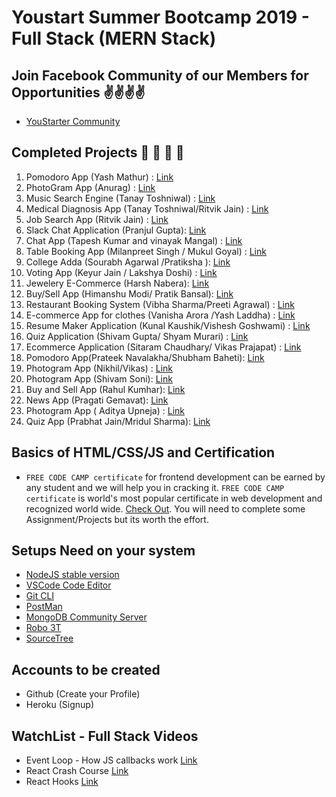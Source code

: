 # Youstart Summer Bootcamp 2019 - Full Stack (MERN Stack)

## Join Facebook Community of our Members for Opportunities ✌️✌️✌️✌️

* [YouStarter Community](https://www.facebook.com/groups/youstartlabs/)


## Completed Projects  🚀 🚀 🚀 🚀 


1. Pomodoro App (Yash Mathur) : [Link](https://pomodorerspoint.herokuapp.com/)
2. PhotoGram App (Anurag) : [Link](https://stark-beach-19846.herokuapp.com/)
3. Music Search Engine (Tanay Toshniwal) : [Link](https://musicsearch-77514.firebaseapp.com/)
4. Medical Diagnosis App (Tanay Toshniwal/Ritvik Jain) : [Link](https://github.com/TheDevCorp/OnlineDiagnosis)
5. Job Search App (Ritvik Jain) : [Link](https://jobsearch-1601d.firebaseapp.com/)
6. Slack Chat Application (Pranjul Gupta): [Link](https://react-slack-clone-29e77.firebaseapp.com)
7. Chat App (Tapesh Kumar and vinayak Mangal) : [Link](https://chat-945.web.app/)
8. Table Booking App (Milanpreet Singh / Mukul Goyal) : [Link](http://rocky-shore-45169.herokuapp.com/)
9. College Adda (Sourabh Agarwal /Pratiksha ): [Link](http://collegeadda.herokuapp.com/)
10. Voting App (Keyur Jain / Lakshya Doshi) : [Link](https://murmuring-beyond-16823.herokuapp.com/)
11. Jewelery E-Commerce (Harsh Nabera): [Link](https://rocky-tor-82982.herokuapp.com/)
12. Buy/Sell App (Himanshu Modi/ Pratik Bansal): [Link](https://blooming-wave-88683.herokuapp.com/)
13. Restaurant Booking System (Vibha Sharma/Preeti Agrawal) : [Link](https://whispering-oasis-54624.herokuapp.com/)
14. E-commerce App for clothes (Vanisha Arora /Yash Laddha) : [Link](https://salty-citadel-71403.herokuapp.com)
15. Resume Maker Application (Kunal Kaushik/Vishesh Goshwami) : [Link](https://warm-cove-61946.herokuapp.com/)
16. Quiz Application (Shivam Gupta/ Shyam Murari) : [Link](https://polar-retreat-64257.herokuapp.com/) 
17. Ecommerce Application (Sitaram Chaudhary/ Vikas Prajapat) : [Link](https://apologetic-loon-31826.herokuapp.com/)
18. Pomodoro App(Prateek Navalakha/Shubham Baheti): [Link](https://enigmatic-citadel-71725.herokuapp.com/)
19. Photogram App (Nikhil/Vikas) : [Link](https://enigmatic-retreat-56279.herokuapp.com)
20. Photogram App (Shivam Soni): [Link](https://lit-shelf-28896.herokuapp.com/)
21. Buy and Sell App (Rahul Kumhar): [Link](https://sellandbuy-719fa.firebaseapp.com)
22. News App (Pragati Gemavat): [Link](https://newshunt-9a0ed.firebaseapp.com)
23. Photogram App ( Aditya Upneja) : [Link](https://boiling-coast-92580.herokuapp.com/)
24. Quiz App (Prabhat Jain/Mridul Sharma): [Link](https://sheltered-chamber-35430.herokuapp.com)

## Basics of HTML/CSS/JS and Certification

* `FREE CODE CAMP certificate` for frontend development can be earned by any student and we will help you in cracking it. `FREE CODE CAMP certificate` is world's most popular certificate in web development and recognized world wide. [Check Out](https://learn.freecodecamp.org/). You will need to complete some Assignment/Projects but its worth the effort.

## Setups Need on your system

* [NodeJS stable version ](https://nodejs.org/dist/v10.15.3/node-v10.15.3-x86.msi)
* [VSCode Code Editor](https://code.visualstudio.com/) 
* [Git CLI](https://git-scm.com/download/win)
* [PostMan](https://www.getpostman.com/)
* [MongoDB Community Server](https://www.mongodb.com/download-center/community)
* [Robo 3T](https://robomongo.org/download)
* [SourceTree](https://www.sourcetreeapp.com/)


## Accounts to be created

* Github (Create your Profile)
* Heroku (Signup)

## WatchList - Full Stack Videos

* Event Loop - How JS callbacks work [Link](https://www.youtube.com/)
* React Crash Course [Link](https://www.youtube.com/watch?v=Ke90Tje7VS0)
* React Hooks [Link](https://www.youtube.com/watch?v=G-aO5hzo1aw)





